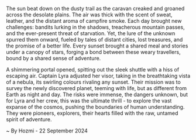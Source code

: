 
The sun beat down on the dusty trail as the caravan creaked and groaned across the desolate plains. The air was thick with the scent of sweat, leather, and the distant aroma of campfire smoke. Each day brought new challenges: bandits lurking in the shadows, treacherous mountain passes, and the ever-present threat of starvation. Yet, the lure of the unknown spurred them onward, fueled by tales of distant cities, lost treasures, and the promise of a better life. Every sunset brought a shared meal and stories under a canopy of stars, forging a bond between these weary travellers, bound by a shared sense of adventure.

A shimmering portal opened, spitting out the sleek shuttle with a hiss of escaping air. Captain Lyra adjusted her visor, taking in the breathtaking vista of a nebula, its swirling colours rivaling any sunset. Their mission was to survey the newly discovered planet, teeming with life, but as different from Earth as night and day. The risks were immense, the dangers unknown, but for Lyra and her crew, this was the ultimate thrill - to explore the vast expanse of the cosmos, pushing the boundaries of human understanding. They were pioneers, explorers, their hearts filled with the raw, untamed spirit of adventure. 

~ By Hozmi - 22 September 2024
